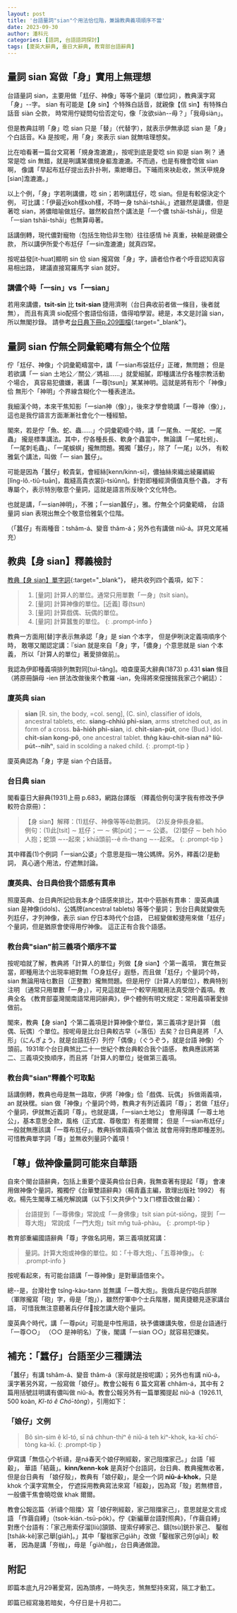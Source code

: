 ```yaml
---
layout: post
title: '台語量詞"sian"个用法佮位階，兼論教典義項順序不當'
date: 2023-09-30
author: 潘科元
categories: [語詞, 台語語詞探討]
tags: [廈英大辭典, 臺日大辭典, 教育部台語辭典]
---
```


## 量詞 sian 寫做「身」實用上無理想

台語量詞 sian，主要用做「尪仔、神像」等等个量詞（單位詞），教典漢字寫「身」\--字。
sian 有可能是【身 sin】个特殊白話音，就親像【信 sìn】有特殊白話音 siàn 仝款，
時常用佇疑問句佮否定句，像「汝欲siàn\--毋？」「我毋siàn」。

但是教典註明「身」唸 sian 只是「替」（代替字），就表示伊無承認 sian 是「身」
个白話音。Kà 是按呢，用「身」來表示 sian 就無啥理想矣。

比在咱看著一篇台文寫著「規身澹漉漉」，按呢到底是愛唸 sin 抑是 sian 咧？
通常是唸 sin 無錯，就是咧講某儂規身軀澹漉漉。不而過，也是有機會唸做 sian 啊，
像講「早起布尪仔提出去扑扑咧，乘紲曝日。下晡雨來袂赴收，煞沃甲規身[sian]澹漉漉。」

以上个例，「身」字若咧講儂，唸 sin；若咧講尪仔，唸 sian。但是有較僫決定个例，
可比講：「伊最近koh樣koh樣，不時一身 tshāi-tshāi。」遮雖然是講儂，但是著唸
sian，將儂暗喻做尪仔。雖然較自然个講法是「一个儂 tshāi-tshāi」，但是
「一sian tshāi-tshāi」也無算毋著。

話講倒轉，現代儂對寵物（包括生物佮非生物）往往感情 hē 真重，袂輸是親儂仝款，
所以講伊所愛个布尪仔「一sin澹漉漉」就真四常。

按呢益發[it-huat]顯明 sin 佮 sian 攏寫做「身」字，讀者佮作者个呼音認知真容易相出路，
建議直接寫羅馬字 sian 就好。

### 講儂个時「一sin」vs「一sian」

若用來講儂，**tsi̍t-sin** 比 **tsi̍t-sian** 捷用濟咧（台日典收前者做一條目，後者就無），
而且有真濟 sio配搭个套語佮俗語，值得咱學習。總是，本文是討論 sian，所以無閣抄錄。
請參考[台日典下冊p.209圖檔](https://taigi.fhl.net/dict/gm.php?fn=B/B0255.png){:target="_blank"}。

## 量詞 sian 佇無仝詞彙範疇有無仝个位階

佇「尪仔、神像」个詞彙範疇當中，講「一sian布袋尪仔」正確，無問題；
但是若欲講「一 sian 土地公／關公／媽祖……」就愛細膩，即種講法佇各種宗教活動个場合，
真容易犯儂嫌，著講「一尊[tsun]」某某神明。這就是將有形个「神像」佮
無形个「神明」个界線含糊化个一種表達法。

我細漢个時，本來干焦知影「一sian神（像）」，後來才學會曉講「一尊神（像）」，
這也是我佇語言方面漸漸社會化个一種經驗。

閣來，若是佇「魚、蛇、蟲……」个詞彙範疇个時，講「一尾魚、一尾蛇、一尾蟲」
攏是標準講法。其中，佇各種長長、軟身个蟲當中，無論講「一尾杜蚓」、
「一尾刺毛蟲」、「一尾蜈蜞」攏無問題。獨獨「蠶仔」，除了「一尾」以外，
有較雅氣个講法，叫做「一 sian 蠶仔」。

可能是因為「蠶仔」較貴氣，會經絲[kenn/kinn-si]，儂抽絲來織出綾羅綢緞
[lîng-lô.-tiû-tuān]，裁縫高貴衣裳[i-tsiûnn]。針對即種經濟價值真懸个蟲，
才有專屬个，表示特別敬意个量詞，這就是語言所反映个文化特色。

也就是講，「一sian神明」，不雅；「一sian蠶仔」，雅。佇無仝个詞彙範疇，
台語量詞 sian 表現出無仝个敬意佮雅氣个位階。

（「蠶仔」有兩種音：tshâm-á、變音 thâm-á；另外也有講做 niû-á。詳見文尾補充）

## 教典【身 sian】釋義檢討

[教典【身 sian】單字詞](https://sutian.moe.edu.tw/zh-hant/su/3392/){:target="_blank"}，
總共收列四个義項，如下：

> 1. [量詞] 計算人的單位。通常只用單數「一身」(tsi̍t sian)。
> 2. [量詞] 計算神像的單位。[近義] 尊(tsun)
> 3. [量詞] 計算戲偶、玩偶的單位。
> 4. [量詞] 計算蠶隻的單位。
{: .prompt-info }

教典一方面用[替]字表示無承認「身」是 sian 个本字， 但是伊咧決定義項順序个時，
敢哪又閣認定講：『sian 就是來自「身」字，「儂身」个意思就是 sian 个本義，
所以「計算人的單位」著愛排做前』。

我認為伊即種義項排列無對同[tuì-tâng]。咱查廈英大辭典(1873) p.431 **sian** 條目
（將原冊韻母 -ien 拼法改做後來个教羅 -ian，免得將來僫搜揣我家己个網誌）：

### 廈英典 sian

> **sian** [R. sin, the body, =col. seng], (C. sin), classifier of idols,
> ancestral tablets, etc. **siang-chhiú phi-sian**, arms stretched out, as in form
> of a cross. **bā-hio̍h phi-sian**, id.  **chi̍t-sian-pu̍t**, one (Bud.) idol.
> **chi̍t-sian kong-pô**, one ancestral tablet. **thǹg kàu-chi̍t-sian náⁿ
> liû-pu̍t\--nihⁿ**, said in scolding a naked child.
{: .prompt-tip }

廈英典認為「身」字是 sian 个白話音。

### 台日典 sian

閣看臺日大辭典(1931)上冊 p.683，網路台譯版
（釋義佮例句漢字我有修改予伊較符合原冊）：

> 【身 sian】解釋：(1)尪仔、神像等等ê助數詞。 (2)反身伸長身軀。  
> 例句：(1)此[tsit] ∼ 尪仔；一 ∼ 佛[pu̍t]；一 ∼ 公婆。
> (2)嬰仔 ∼ beh hōo 人抱；蛇頭 ∼\--起來；khiā頭前\--ê m̄-thang ∼\--起來。
{: .prompt-tip }

其中釋義(1)个例詞「一sian公婆」个意思是指一塊公媽牌。另外，釋義(2)是動詞，
真心適个用法，佇遮無討論。

### 廈英典、台日典佮我个語感有貫串

照廈英典、台日典所記佮我本身个語感來排比，其中个筋脈有貫串：
廈英典講 sian 是神像(idols)、公媽牌(ancestral tablets) 等等个量詞；
到台日典就變做先列尪仔，才列神像，表示 sian 佇日本時代个台語，
已經變做較捷用來做「尪仔」个量詞，但是猶原會使得用佇神像。
這正正有合我个語感。

### 教台典"sian"前三義項个順序不當

按呢咱就了解，教典將「計算人的單位」列做【身 sian】个第一義項，
實在無妥當，即種用法个出現率絕對無「○身尪仔」遐懸，而且做「尪仔」个量詞个時，
sian 無論用啥乜數目（正整數）攏無問題。但是用佇〔計算人的單位〕，教典特別注明
〔通常只用單數「一身」〕，可見這就是一个較罕用閣用法真受限个義項。教典全名
《教育部臺灣閩南語常用詞辭典》，伊个體例有明文規定：常用義項著愛排做前。

閣來，教典【身 sian】个第二義項是計算神像个單位，第三義項才是計算
〔戲偶、玩偶〕个單位。按呢毋是比台日典較古早（=落伍）去矣？台日典是將
「人形」（にんぎょう，就是台語尪仔）列佇「偶像」（ぐうぞう，就是台語
神像）个頭前。1931年个台日典煞比二十一世紀个教台典較合我个語感，
教典應該將第二、三義項交換順序，而且將「計算人的單位」徙做第三義項。

### 教台典"sian"釋義个可取點

話講倒轉，教典也毋是無一路取，伊將「神像」佮「戲偶、玩偶」
拆做兩義項，an 就袂䆀。sian 做「神像」个量詞个時，教典才有列近義詞「尊」；
若做「尪仔」个量詞，伊就無近義詞「尊」。也就是講，「一sian土地公」
會用得講「一尊土地公」，基本意思仝款，風格（正式度、尊敬度）有差爾爾；
但是「一sian布尪仔」一般就無應該講「一尊布尪仔」。教典拆做兩義項个做法
就會用得對應即種差別。可惜教典單字詞「尊」並無收列量詞个義項！

## 「尊」做神像量詞可能來自華語

自來个閩台語辭典，包括上重要个廈英典佮台日典，我無查著有提起「尊」
會凍用做神像个量詞，獨獨佇《台華雙語辭典》（楊青矗主編，敦理出版社 1992）
有收。楊先生閣專工補充解說講（以下引文共伊个ㄅㄆㄇ標音改做台羅）：

> 台語提到「一尊佛像」常說成「一身佛像」tsi̍t sian pu̍t-siōng，提到「一尊大炮」
> 常說成「一門大炮」tsi̍t mn̂g tuā-phàu。
{: .prompt-tip }

教育部重編國語辭典「尊」字做名詞用，第三義項就寫講：

> 量詞。計算大炮或神像的單位。如：「十尊大炮」、「五尊神像」。
{: .prompt-info }

按呢看起來，有可能台語講「一尊神像」是對華語借來个。

總\--是，台灣社會 tsîng-kàu-tann 並無講「一尊大炮」。我做兵是佇砲兵部隊
（軍隊攏寫「砲」字，毋是「炮」），雖然佇軍中个士兵階層，閣真捷聽見逐家講台語，
可惜我無注意聽著兵仔伴𪜶按怎講大砲个量詞。

廈英典个時代，講「一尊pu̍t」可能是中性用語，袂予儂嫌講失敬，但是台語通行「一尊○○」
（○○ 是神明名）了後，閣講「一sian ○○」就容易犯嫌矣。

## 補充：「蠶仔」台語至少三種講法

「蠶仔」有講 tshâm-á、變音 thâm-á（家母就是按呢講）；另外也有講 niû-á，
漢字著另外寫，一般寫做「娘仔」。教會公報有 6 篇文寫著 chhâm-á，其中有 2
篇用括號註明講有儂叫做 niû-á。教會公報另外有一篇單獨提起 niû-á（1926.11,
500 koàn, *Kî-tó ê Chó͘-tòng*），引用如下：

### 「娘仔」文例

> Bô sìn-sim ê kî-tó, sī ná chhun-thiⁿ ê niû-á teh kiⁿ-khok, ka-kī chó͘-tòng ka-kī.
{: .prompt-tip }

伊寫講「無信心个祈禱，是ná春天个娘仔咧經觳，家己阻擋家己。」台語「經觳」，
華語「結繭」。**kinn/kenn-kok** 是真好个台語詞，台日典、教典攏無收著，但是台日典有
「娘仔殼」，教典有「娘仔觳」，是仝一个詞 **niû-á-khok**，只是 khok 个漢字寫無仝，
佇遮採用教典寫法來寫「經觳」，因為寫「殼」若無標音，一般儂干焦會曉唸做 khak 爾爾。

教會公報迄篇〈祈禱个阻擋〉寫「娘仔咧經觳，家己阻擋家己」，意思就是文言成語
「作繭自縛」（tsok-kián.-tsū-po̍k）。佇《新編華台語對照典》，「作繭自縛」
對應个台語有：「家己用索仔溜[liù]頷頸、提索仔縛家己、鑄[tsù]銃扑家己、
鑿枷[tsha̍k-kê]家己舉[gia̍h]。」其中「鑿枷家己gia̍h」改做「鑿枷家己夯[giâ]」較著，
因為是講「夯枷」，毋是「gia̍h枷」，台日典通做證。

## 附記

即篇本底九月29著愛寫，因為頭疼，一時失志，煞無堅持來寫，隔工才動工。

即篇已經寫幾若暗矣，今仔日是十月初二。

